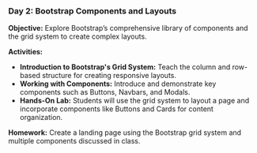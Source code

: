 ### Day 2: Bootstrap Components and Layouts

**Objective:** Explore Bootstrap’s comprehensive library of components and the grid system to create complex layouts.

**Activities:**

- **Introduction to Bootstrap's Grid System:** Teach the column and row-based structure for creating responsive layouts.
- **Working with Components:** Introduce and demonstrate key components such as Buttons, Navbars, and Modals.
- **Hands-On Lab:** Students will use the grid system to layout a page and incorporate components like Buttons and Cards for content organization.

**Homework:** Create a landing page using the Bootstrap grid system and multiple components discussed in class.